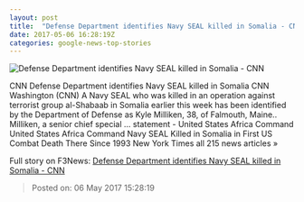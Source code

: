 ```yaml
---
layout: post
title:  "Defense Department identifies Navy SEAL killed in Somalia - CNN"
date: 2017-05-06 16:28:19Z
categories: google-news-top-stories
---
```


![Defense Department identifies Navy SEAL killed in Somalia - CNN](http://i2.cdn.cnn.com/cnnnext/dam/assets/170505173026-navy-seal-killed-in-somalia-barbara-starr-jake-tapper-the-lead-special-forces-strain-00005504-super-tease.jpg)

CNN Defense Department identifies Navy SEAL killed in Somalia CNN Washington (CNN) A Navy SEAL who was killed in an operation against terrorist group al-Shabaab in Somalia earlier this week has been identified by the Department of Defense as Kyle Milliken, 38, of Falmouth, Maine.. Milliken, a senior chief special ... statement - United States Africa Command United States Africa Command Navy SEAL Killed in Somalia in First US Combat Death There Since 1993 New York Times all 215 news articles »


Full story on F3News: [Defense Department identifies Navy SEAL killed in Somalia - CNN](http://www.f3nws.com/n/dsduk)

> Posted on: 06 May 2017 15:28:19
